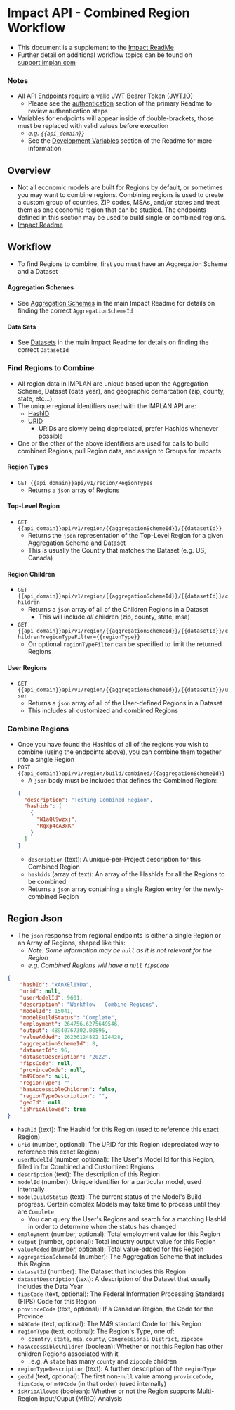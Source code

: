 # Impact API - Combined Region Workflow
- This document is a supplement to the [Impact ReadMe](https://github.com/Implan-Group/api/blob/main/impact/readme.md)
- Further detail on additional workflow topics can be found on [support.implan.com](https://support.implan.com/hc/en-us)

### Notes
- All API Endpoints require a valid JWT Bearer Token ([JWT.IO](https://jwt.io/))
  -	Please see the [authentication](https://github.com/Implan-Group/api/blob/main/impact/readme.md#authentication---retrieving-bearer-access-token) section of the primary Readme to review authentication steps
- Variables for endpoints will appear inside of double-brackets, those must be replaced with valid values before execution
  - _e.g. `{{api_domain}}`_
  - See the [Development Variables](https://github.com/Implan-Group/api/blob/main/impact/readme.md#development-variables) section of the Readme for more information

## Overview
- Not all economic models are built for Regions by default, or sometimes you may want to combine regions. Combining regions is used to create a custom group of counties, ZIP codes, MSAs, and/or states and treat them as one economic region that can be studied. The endpoints defined in this section may be used to build single or combined regions.
- [Impact Readme](https://github.com/Implan-Group/api/blob/main/impact/readme.md#building-regions)


## Workflow
- To find Regions to combine, first you must have an Aggregation Scheme and a Dataset

#### Aggregation Schemes
- See [Aggregation Schemes](https://github.com/Implan-Group/api/blob/main/impact/readme.md#aggregation-schemes) in the main Impact Readme for details on finding the correct `AggregationSchemeId`

#### Data Sets
- See [Datasets](https://github.com/Implan-Group/api/blob/main/impact/readme.md#dataset-endpoint-get) in the main Impact Readme for details on finding the correct `DatasetId`


### Find Regions to Combine
- All region data in IMPLAN are unique based upon the Aggregation Scheme, Dataset (data year), and geographic demarcation (zip, county, state, etc...).
- The unique regional identifiers used with the IMPLAN API are:
  - [HashID](https://github.com/Implan-Group/api/blob/main/impact/readme.md#hashid)
  - [URID](https://github.com/Implan-Group/api/blob/main/impact/readme.md#urid)
    - URIDs are slowly being depreciated, prefer HashIds whenever possible
- One or the other of the above identifiers are used for calls to build combined Regions, pull Region data, and assign to Groups for Impacts.

#### Region Types
- `GET {{api_domain}}api/v1/region/RegionTypes`
  - Returns a `json` array of Regions

#### Top-Level Region
- `GET {{api_domain}}api/v1/region/{{aggregationSchemeId}}/{{datasetId}}`
  - Returns the `json` representation of the Top-Level Region for a given Aggregation Scheme and Dataset
  - This is usually the Country that matches the Dataset (e.g. US, Canada)

#### Region Children
- `GET {{api_domain}}api/v1/region/{{aggregationSchemeId}}/{{datasetId}}/children`
  - Returns a `json` array of all of the Children Regions in a Dataset
    - This will include _all_ children (zip, county, state, msa)
- `GET {{api_domain}}api/v1/region/{{aggregationSchemeId}}/{{datasetId}}/children?regionTypeFilter={{regionType}}`
  - On optional `regionTypeFilter` can be specified to limit the returned Regions

#### User Regions
- `GET {{api_domain}}api/v1/region/{{aggregationSchemeId}}/{{datasetId}}/user`
  - Returns a `json` array of all of the User-defined Regions in a Dataset
  - This includes all customized and combined Regions


### Combine Regions
- Once you have found the HashIds of all of the regions you wish to combine (using the endpoints above), you can combine them together into a single Region
- `POST {{api_domain}}api/v1/region/build/combined/{{aggregationSchemeId}}`
  - A `json` body must be included that defines the Combined Region:
  ```json
  {
    "description": "Testing Combined Region",
    "hashids": [
      { 
        "W1aQl9wzxj", 
        "Rgxp4eA3xK"
      }
    ]
  }
  ```
    - `description` (text): A unique-per-Project description for this Combined Region
    - `hashids` (array of text): An array of the HashIds for all the Regions to be combined
  - Returns a `json` array containing a single Region entry for the newly-combined Region



## Region Json
- The `json` response from regional endpoints is either a single Region or an Array of Regions, shaped like this:
  - _Note: Some information may be `null` as it is not relevant for the Region_
  - _e.g. Combined Regions will have a `null` `fipsCode`_
```json
{
    "hashId": "xAnXEl1YDa",
    "urid": null,
    "userModelId": 9601,
    "description": "Workflow - Combine Regions",
    "modelId": 15041,
    "modelBuildStatus": "Complete",
    "employment": 264756.6275649546,
    "output": 48940767302.00896,
    "valueAdded": 26236124822.124428,
    "aggregationSchemeId": 8,
    "datasetId": 96,
    "datasetDescription": "2022",
    "fipsCode": null,
    "provinceCode": null,
    "m49Code": null,
    "regionType": "",
    "hasAccessibleChildren": false,
    "regionTypeDescription": "",
    "geoId": null,
    "isMrioAllowed": true
}
```
- `hashId` (text): The HashId for this Region (used to reference this exact Region)
- `urid` (number, optional): The URID for this Region (depreciated way to reference this exact Region)
- `userModelId` (number, optional): The User's Model Id for this Region, filled in for Combined and Customized Regions
- `description` (text): The description of this Region
- `modelId` (number): Unique identifier for a particular model, used internally
- `modelBuildStatus` (text): The current status of the Model's Build progress. Certain complex Models may take time to process until they are `Complete`
    - You can query the User's Regions and search for a matching HashId in order to determine when the status has changed
- `employment` (number, optional): Total employment value for this Region
- `output` (number, optional): Total industry output value for this Region
- `valueAdded` (number, optional): Total value-added for this Region
- `aggregationSchemeId` (number): The Aggregation Scheme that includes this Region
- `datasetId` (number): The Dataset that includes this Region
- `datasetDescription` (text): A description of the Dataset that usually includes the Data Year
- `fipsCode` (text, optional): The Federal Information Processing Standards (FIPS) Code for this Region
- `provinceCode` (text, optional): If a Canadian Region, the Code for the Province
- `m49Code` (text, optional): The M49 standard Code for this Region
- `regionType` (text, optional): The Region's Type, one of:
    - `country`, `state`, `msa`, `county`, `Congressional District`, `zipcode`
- `hasAccessibleChildren` (boolean): Whether or not this Region has other children Regions associated with it
    - _e.g. A `state` has many `county` and `zipcode` children
- `regionTypeDescription` (text): A further description of the `regionType`
- `geoId` (text, optional): The first non-`null` value among `provinceCode`, `fipsCode`, or `m49Code` (in that order) (used internally)
- `isMrioAllowed` (boolean): Whether or not the Region supports Multi-Region Input/Ouput  (MRIO) Analysis
